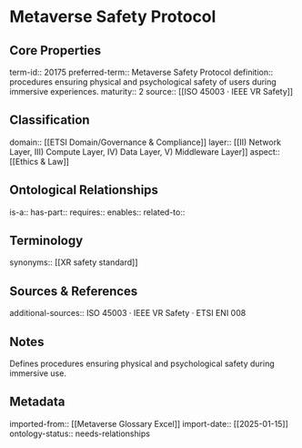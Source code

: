 # Metaverse Safety Protocol

## Core Properties
term-id:: 20175
preferred-term:: Metaverse Safety Protocol
definition:: procedures ensuring physical and psychological safety of users during immersive experiences.
maturity:: 2
source:: [[ISO 45003 · IEEE VR Safety]]

## Classification
domain:: [[ETSI Domain/Governance & Compliance]]
layer:: [[II) Network Layer, III) Compute Layer, IV) Data Layer, V) Middleware Layer]]
aspect:: [[Ethics & Law]]

## Ontological Relationships
is-a:: 
has-part:: 
requires:: 
enables:: 
related-to:: 

## Terminology
synonyms:: [[XR safety standard]]

## Sources & References
additional-sources:: ISO 45003 · IEEE VR Safety · ETSI ENI 008

## Notes
Defines procedures ensuring physical and psychological safety during immersive use.

## Metadata
imported-from:: [[Metaverse Glossary Excel]]
import-date:: [[2025-01-15]]
ontology-status:: needs-relationships